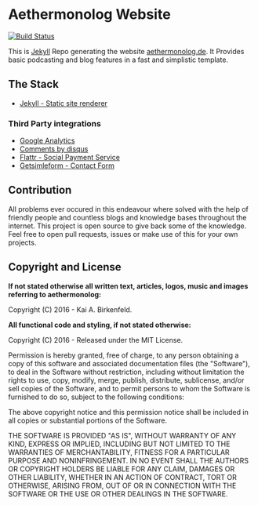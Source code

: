 # Aethermonolog Website

[![Build Status](https://travis-ci.org/dyscribe/aethermonolog.svg?branch=master)](https://travis-ci.org/dyscribe/aethermonolog/)

This is [Jekyll](http://jekyllrb.com) Repo generating the website [aethermonolog.de](http://aethermonolog.de).
It Provides basic podcasting and blog features in a fast and simplistic template.

## The Stack

* [Jekyll - Static site renderer](http://jekyllrb.com)

### Third Party integrations


* [Google Analytics](http://analytics.google.com)
* [Comments by disqus](http://disqus.com)
* [Flattr - Social Payment Service](http://flattr.com)
* [Getsimleform - Contact Form](http://getsimpleform.com/)

## Contribution

All problems ever occured in this endeavour where solved with the help of friendly people and countless blogs and knowledge bases throughout the internet. This project is open source to give back some of the knowledge.
Feel free to open pull requests, issues or make use of this for your own projects.


## Copyright and License

**If not stated otherwise all written text, articles, logos, music and images referring to aethermonolog:**

Copyright (C) 2016 - Kai A. Birkenfeld.

**All functional code and styling, if not stated otherwise:**

Copyright (C) 2016 - Released under the MIT License.

Permission is hereby granted, free of charge, to any person obtaining a copy of this software and associated documentation files (the "Software"), to deal in the Software without restriction, including without limitation the rights to use, copy, modify, merge, publish, distribute, sublicense, and/or sell copies of the Software, and to permit persons to whom the Software is furnished to do so, subject to the following conditions:

The above copyright notice and this permission notice shall be included in all copies or substantial portions of the Software.

THE SOFTWARE IS PROVIDED "AS IS", WITHOUT WARRANTY OF ANY KIND, EXPRESS OR IMPLIED, INCLUDING BUT NOT LIMITED TO THE WARRANTIES OF MERCHANTABILITY, FITNESS FOR A PARTICULAR PURPOSE AND NONINFRINGEMENT. IN NO EVENT SHALL THE AUTHORS OR COPYRIGHT HOLDERS BE LIABLE FOR ANY CLAIM, DAMAGES OR OTHER LIABILITY, WHETHER IN AN ACTION OF CONTRACT, TORT OR OTHERWISE, ARISING FROM, OUT OF OR IN CONNECTION WITH THE SOFTWARE OR THE USE OR OTHER DEALINGS IN THE SOFTWARE.
